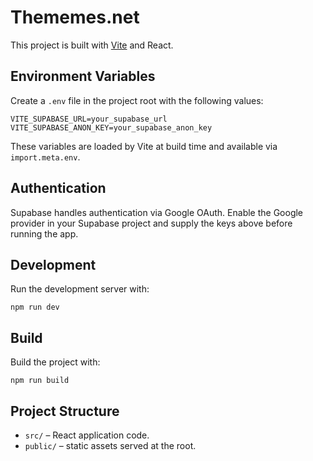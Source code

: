 # Thememes.net

This project is built with [Vite](https://vitejs.dev/) and React.

## Environment Variables

Create a `.env` file in the project root with the following values:

```
VITE_SUPABASE_URL=your_supabase_url
VITE_SUPABASE_ANON_KEY=your_supabase_anon_key
```

These variables are loaded by Vite at build time and available via `import.meta.env`.

## Authentication

Supabase handles authentication via Google OAuth. Enable the Google provider in your Supabase project and supply the keys above before running the app.

## Development

Run the development server with:

```
npm run dev
```

## Build

Build the project with:

```
npm run build
```

## Project Structure

- `src/` – React application code.
- `public/` – static assets served at the root.
